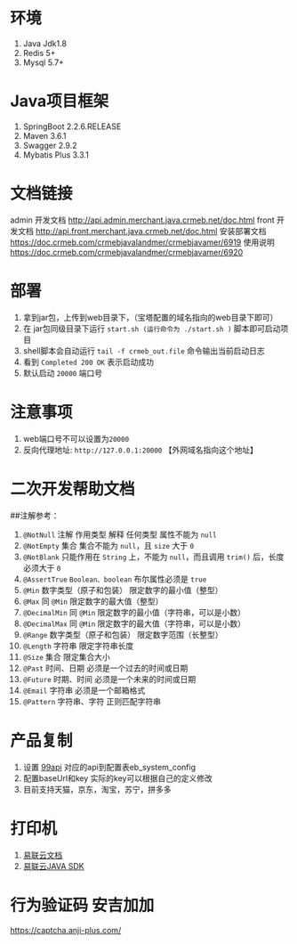 # 环境
1. Java Jdk1.8
2. Redis 5+
3. Mysql 5.7+

# Java项目框架
1. SpringBoot 2.2.6.RELEASE
2. Maven 3.6.1
3. Swagger 2.9.2
4. Mybatis Plus 3.3.1

# 文档链接
admin 开发文档 http://api.admin.merchant.java.crmeb.net/doc.html
front 开发文档 http://api.front.merchant.java.crmeb.net/doc.html
安装部署文档 https://doc.crmeb.com/crmebjavalandmer/crmebjavamer/6919
使用说明 https://doc.crmeb.com/crmebjavalandmer/crmebjavamer/6920


# 部署
1. 拿到jar包，上传到web目录下，（宝塔配置的域名指向的web目录下即可）
2. 在 jar包同级目录下运行 `start.sh (运行命令为 ./start.sh )` 脚本即可启动项目
3. shell脚本会自动运行 `tail -f crmeb_out.file` 命令输出当前启动日志
4. 看到 `Completed 200 OK` 表示启动成功
5. 默认启动 `20000` 端口号

# 注意事项
1. web端口号不可以设置为`20000`
2. 反向代理地址: `http://127.0.0.1:20000` 【外网域名指向这个地址】


# 二次开发帮助文档
##注解参考：
1. `@NotNull`    注解	作用类型	解释	任何类型	属性不能为 `null`
2. `@NotEmpty`	集合	集合不能为 `null`，且 `size` 大于 `0`
3. `@NotBlank`	只能作用在 `String` 上，不能为 `null`，而且调用 `trim()` 后，长度必须大于 `0`
4. `@AssertTrue`	`Boolean、boolean`	布尔属性必须是 `true`
5. `@Min`	数字类型（原子和包装）	限定数字的最小值（整型）
6. `@Max`	同 `@Min`	限定数字的最大值（整型）
7. `@DecimalMin`	同 `@Min`	限定数字的最小值（字符串，可以是小数）
8. `@DecimalMax`	同 `@Min`	限定数字的最大值（字符串，可以是小数）
9. `@Range`	数字类型（原子和包装）	限定数字范围（长整型）
10. `@Length`	字符串	限定字符串长度
11. `@Size`	集合	限定集合大小
12. `@Past`	时间、日期	必须是一个过去的时间或日期
13. `@Future`	时期、时间	必须是一个未来的时间或日期
14. `@Email`	字符串	必须是一个邮箱格式
15. `@Pattern`	字符串、字符	正则匹配字符串

# 产品复制
1. 设置 [99api](https://www.99api.com "99api") 对应的api到配置表eb_system_config 
2. 配置baseUrl和key 实际的key可以根据自己的定义修改
3. 目前支持天猫，京东，淘宝，苏宁，拼多多

# 打印机
1. [易联云文档](http://doc2.10ss.net/337744 "易联云文档")
2. [易联云JAVA SDK](http://doc2.10ss.net/337744 "易联云JAVA SDK gitee文档")


# 行为验证码 安吉加加
https://captcha.anji-plus.com/
